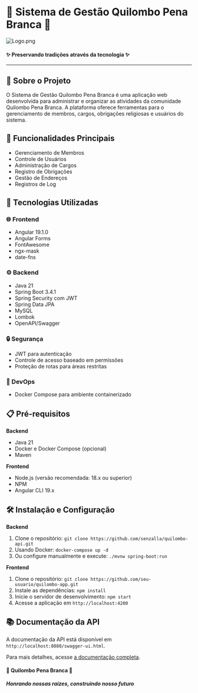# 🏮 Sistema de Gestão Quilombo Pena Branca 🏮

![Logo.png](Logo.png)
#### ✨ Preservando tradições através da tecnologia ✨

---

## 📜 Sobre o Projeto

O Sistema de Gestão Quilombo Pena Branca é uma aplicação web desenvolvida para administrar e organizar as atividades da comunidade Quilombo Pena Branca. A plataforma oferece ferramentas para o gerenciamento de membros, cargos, obrigações religiosas e usuários do sistema.

## 🧩 Funcionalidades Principais

- Gerenciamento de Membros
- Controle de Usuários
- Administração de Cargos
- Registro de Obrigações
- Gestão de Endereços
- Registros de Log

## 🚀 Tecnologias Utilizadas

### 🌐 Frontend
- Angular 19.1.0
- Angular Forms
- FontAwesome
- ngx-mask
- date-fns

### ⚙️ Backend
- Java 21
- Spring Boot 3.4.1
- Spring Security com JWT
- Spring Data JPA
- MySQL
- Lombok
- OpenAPI/Swagger

### 🔒 Segurança
- JWT para autenticação
- Controle de acesso baseado em permissões
- Proteção de rotas para áreas restritas

### 🐳 DevOps
- Docker Compose para ambiente containerizado

## 📋 Pré-requisitos

**Backend**
- Java 21
- Docker e Docker Compose (opcional)
- Maven

**Frontend**
- Node.js (versão recomendada: 18.x ou superior)
- NPM
- Angular CLI 19.x

## 🛠️ Instalação e Configuração

**Backend**
1. Clone o repositório: `git clone https://github.com/senzalla/quilombo-api.git`
2. Usando Docker: `docker-compose up -d`
3. Ou configure manualmente e execute: `./mvnw spring-boot:run`

**Frontend**
1. Clone o repositório: `git clone https://github.com/seu-usuario/quilombo-app.git`
2. Instale as dependências: `npm install`
3. Inicie o servidor de desenvolvimento: `npm start`
4. Acesse a aplicação em `http://localhost:4200`

## 📚 Documentação da API

A documentação da API está disponível em `http://localhost:8080/swagger-ui.html`.

Para mais detalhes, acesse [a documentação completa](https://bomsalvez.github.io/quilombo-docs).

#### 🌙 Quilombo Pena Branca 🌙
***Honrando nossas raízes, construindo nosso futuro***
